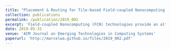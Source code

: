 ```yaml
---
title: "Placement & Routing for Tile-based Field-coupled Nanocomputing Circuits is NP-complete"
collection: publications
permalink: /publication/2019_002
excerpt: 'Field-coupled Nanocomputing (FCN) technologies provide an alternative to conventional CMOS-based computation technologies and are characterized by intriguingly low energy dissipation. Accordingly, their design received significant attention in the recent past. FCN circuit implementations like Quantum-dot Cellular Automata (QCA) or Nanomagnet Logic (NML) have already been built in labs and basic operations such as inverters, Majority, AND, OR, etc. are already available. The design problem basically boils down to the question how to place basic operations and route their connections so that the desired function results while, at the same time, further constraints (related to timing, clocking, path lengths, etc.) are satisfied. While several solutions for this problem have been proposed, interestingly no clear understanding about the complexity of the underlying task exists thus far. In this research note, we consider this problem and eventually prove that placement and routing for tile-based FCN circuits is NP-complete. By this, we provide a theoretical foundation for the further development of corresponding design methods.'
date: 2019-05-31
venue: 'ACM Journal on Emerging Technologies in Computing Systems'
paperurl: 'http://marcelwa.github.io/files/2019_002.pdf'
---
```

